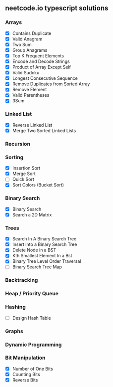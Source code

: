 ## neetcode.io typescript solutions

### Arrays

- [x] Contains Duplicate
- [x] Valid Anagram
- [x] Two Sum
- [x] Group Anagrams
- [x] Top K Frequent Elements
- [x] Encode and Decode Strings
- [x] Product of Array Except Self
- [x] Valid Sudoku
- [x] Longest Consecutive Sequence
- [x] Remove Duplicates from Sorted Array
- [x] Remove Element
- [x] Valid Parentheses
- [x] 3Sum

### Linked List

- [x] Reverse Linked List
- [x] Merge Two Sorted Linked Lists

### Recursion

### Sorting

- [x] Insertion Sort
- [x] Merge Sort
- [ ] Quick Sort
- [x] Sort Colors (Bucket Sort)

### Binary Search

- [x] Binary Search
- [x] Search a 2D Matrix

### Trees

- [x] Search In A Binary Search Tree
- [x] Insert into a Binary Search Tree
- [x] Delete Node in a BST
- [x] Kth Smallest Element In a Bst
- [x] Binary Tree Level Order Traversal
- [ ] Binary Search Tree Map

### Backtracking

### Heap / Priority Queue

### Hashing

- [ ] Design Hash Table

### Graphs

### Dynamic Programming

### Bit Manipulation

- [x] Number of One Bits
- [x] Counting Bits
- [x] Reverse Bits
